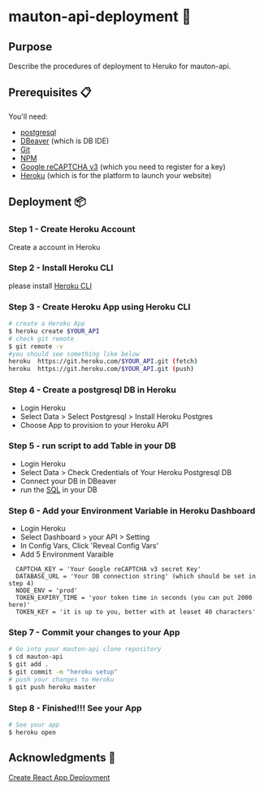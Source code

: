 # mauton-api-deployment :tiger:

## Purpose
Describe the procedures of deployment to Heruko for mauton-api.

## Prerequisites 📋
You'll need:
* [postgresql](https://www.postgresql.org/) 
* [DBeaver](https://dbeaver.io/download/) (which is DB IDE)
* [Git](https://git-scm.com) 
* [NPM](http://npmjs.com)
* [Google reCAPTCHA v3](https://developers.google.com/recaptcha/docs/v3) (which you need to register for a key)
* [Heroku](https://heroku.com) (which is for the platform to launch your website)

## Deployment 📦

### Step 1 - Create Heroku Account

Create a account in Heroku

### Step 2 - Install Heroku CLI

please install [Heroku CLI](https://devcenter.heroku.com/articles/heroku-cli)

### Step 3 - Create Heroku App using Heroku CLI

```bash
# create a Heroku App
$ heroku create $YOUR_API
# check git remote 
$ git remote -v
#you should see something like below
heroku  https://git.heroku.com/$YOUR_API.git (fetch)
heroku  https://git.heroku.com/$YOUR_API.git (push)
```

### Step 4 - Create a postgresql DB in Heroku
* Login Heroku
* Select Data > Select Postgresql > Install Heroku Postgres
* Choose App to provision to your Heroku API

### Step 5 - run script to add Table in your DB
* Login Heroku
* Select Data > Check Credentials of Your Heroku Postgresql DB
* Connect your DB in DBeaver
* run the [SQL](https://github.com/ikhvjs/mauton-api-deployment/blob/main/mauton-api-sql) in your DB

### Step 6 - Add your Environment Variable in Heroku Dashboard
* Login Heroku
* Select Dashboard > your API > Setting
* In Config Vars, Click 'Reveal Config Vars'
* Add 5 Environment Varaible 
```
  CAPTCHA_KEY = 'Your Google reCAPTCHA v3 secret Key'
  DATABASE_URL = 'Your DB connection string' (which should be set in step 4)
  NODE_ENV = 'prod'
  TOKEN_EXPIRY_TIME = 'your token time in seconds (you can put 2000 here)'
  TOKEN_KEY = 'it is up to you, better with at leaset 40 characters'
```

### Step 7 - Commit your changes to your App
```bash
# Go into your mauton-api clone repository
$ cd mauton-api
$ git add .
$ git commit -m "heroku setup"
# push your changes to Heroku
$ git push heroku master
```

### Step 8 - Finished!!! See your App
```bash
# See your app
$ heroku open
```

## Acknowledgments 🎁
[Create React App Deployment](https://create-react-app.dev/docs/deployment/)
